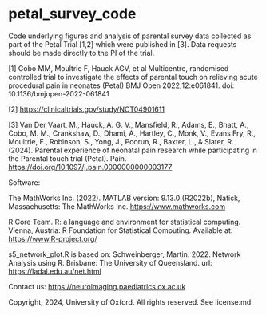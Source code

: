 # petal_survey_code

Code underlying figures and analysis of parental survey data collected as part of the Petal Trial [1,2] which were published in [3]. Data requests should be made directly to the PI of the trial. 

[1] Cobo MM, Moultrie F, Hauck AGV, et al Multicentre, randomised controlled trial to investigate the effects of parental touch on relieving acute procedural pain in neonates (Petal) BMJ Open 2022;12:e061841. doi: 10.1136/bmjopen-2022-061841

[2] https://clinicaltrials.gov/study/NCT04901611

[3] Van Der Vaart, M., Hauck, A. G. V., Mansfield, R., Adams, E., Bhatt, A., Cobo, M. M., Crankshaw, D., Dhami, A., Hartley, C., Monk, V., Evans Fry, R., Moultrie, F., Robinson, S., Yong, J., Poorun, R., Baxter, L., & Slater, R. (2024). Parental experience of neonatal pain research while participating in the Parental touch trial (Petal). Pain. https://doi.org/10.1097/j.pain.0000000000003177


Software:

The MathWorks Inc. (2022). MATLAB version: 9.13.0 (R2022b), Natick, Massachusetts: The MathWorks Inc. https://www.mathworks.com

R Core Team. R: a language and environment for statistical computing. Vienna, Austria: R Foundation for Statistical Computing. Available at:
https://www.R-project.org/

s5_network_plot.R is based on: Schweinberger, Martin. 2022. Network Analysis using R. Brisbane: The University of Queensland. url: https://ladal.edu.au/net.html 


Contact us: https://neuroimaging.paediatrics.ox.ac.uk

Copyright, 2024, University of Oxford. All rights reserved. See license.md. 


